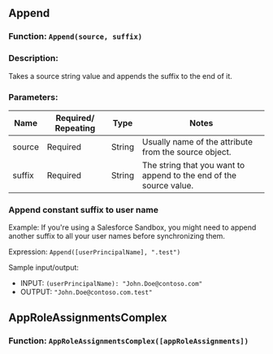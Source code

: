 ## Append

### Function: `Append(source, suffix)`

### Description:
Takes a source string value and appends the suffix to the end of it.

### Parameters:

| Name   | Required/ Repeating | Type   | Notes                                                   |
|--------|---------------------|--------|---------------------------------------------------------|
| source | Required            | String | Usually name of the attribute from the source object.   |
| suffix | Required            | String | The string that you want to append to the end of the source value. |

### Append constant suffix to user name

Example: If you're using a Salesforce Sandbox, you might need to append another suffix to all your user names before synchronizing them.

Expression: `Append([userPrincipalName], ".test")`

Sample input/output:

- INPUT: `(userPrincipalName): "John.Doe@contoso.com"`
- OUTPUT: `"John.Doe@contoso.com.test"`

## AppRoleAssignmentsComplex

### Function: `AppRoleAssignmentsComplex([appRoleAssignments])`